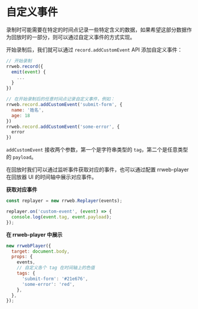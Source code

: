 # 自定义事件

录制时可能需要在特定的时间点记录一些特定含义的数据，如果希望这部分数据作为回放时的一部分，则可以通过自定义事件的方式实现。

开始录制后，我们就可以通过 `record.addCustomEvent` API 添加自定义事件：

```js
// 开始录制
rrweb.record({
  emit(event) {
    ...
  }
})

// 在开始录制后的任意时间点记录自定义事件，例如：
rrweb.record.addCustomEvent('submit-form', {
  name: '姓名',
  age: 18
})
rrweb.record.addCustomEvent('some-error', {
  error
})
```

`addCustomEvent` 接收两个参数，第一个是字符串类型的 `tag`，第二个是任意类型的 `payload`。

在回放时我们可以通过监听事件获取对应的事件，也可以通过配置 rrweb-player 在回放器 UI 的时间轴中展示对应事件。

**获取对应事件**

```js
const replayer = new rrweb.Replayer(events);

replayer.on('custom-event', (event) => {
  console.log(event.tag, event.payload);
});
```

**在 rrweb-player 中展示**

```js
new rrwebPlayer({
  target: document.body,
  props: {
    events,
    // 自定义各个 tag 在时间轴上的色值
    tags: {
      'submit-form': '#21e676',
      'some-error': 'red',
    },
  },
});
```
